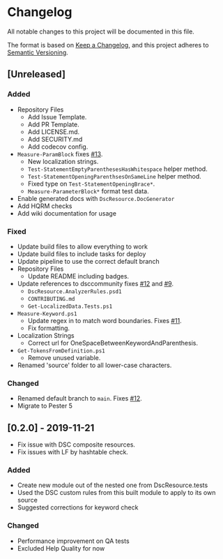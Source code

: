 # Changelog

All notable changes to this project will be documented in this file.

The format is based on [Keep a Changelog](https://keepachangelog.com/en/1.0.0/),
and this project adheres to [Semantic Versioning](https://semver.org/spec/v2.0.0.html).

## [Unreleased]

### Added

- Repository Files
  - Add Issue Template.
  - Add PR Template.
  - Add LICENSE.md.
  - Add SECURITY.md
  - Add codecov config.
- `Measure-ParamBlock` fixes [#13](https://github.com/dsccommunity/DscResource.AnalyzerRules/issues/13).
  - New localization strings.
  - `Test-StatementEmptyParenthesesHasWhitespace` helper method.
  - `Test-StatementOpeningParenthsesOnSameLine` helper method.
  - Fixed type on `Test-StatementOpeningBrace*`.
  - `Measure-ParameterBlock*` format test data.
- Enable generated docs with `DscResource.DocGenerator`
- Add HQRM checks
- Add wiki documentation for usage

### Fixed

- Update build files to allow everything to work
- Update build files to include tasks for deploy
- Update pipeline to use the correct default branch
- Repository Files
  - Update README including badges.
- Update references to dsccommunity fixes [#12](https://github.com/dsccommunity/DscResource.AnalyzerRules/issues/12)
and [#9](https://github.com/dsccommunity/DscResource.AnalyzerRules/issues/9).
  - `DscResource.AnalyzerRules.psd1`
  - `CONTRIBUTING.md`
  - `Get-LocalizedData.Tests.ps1`
- `Measure-Keyword.ps1`
  - Update regex in  to match word boundaries. Fixes [#11](https://github.com/dsccommunity/DscResource.AnalyzerRules/issues/11).
  - Fix formatting.
- Localization Strings
  - Correct url for OneSpaceBetweenKeywordAndParenthesis.
- `Get-TokensFromDefinition.ps1`
  - Remove unused variable.
- Renamed 'source' folder to all lower-case characters.

### Changed

- Renamed default branch to `main`. Fixes [#12](https://github.com/dsccommunity/DscResource.AnalyzerRules/issues/22).
- Migrate to Pester 5

## [0.2.0] - 2019-11-21

- Fix issue with DSC composite resources.
- Fix issues with LF by hashtable check.

### Added

- Create new module out of the nested one from DscResource.tests
- Used the DSC custom rules from this built module to apply to its own source
- Suggested corrections for keyword check

### Changed

- Performance improvement on QA tests
- Excluded Help Quality for now

